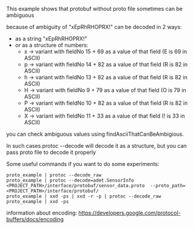 This example shows that protobuf without proto file sometimes can be ambiguous

because of ambiguity of "xEpRhRHOPRX!" can be decoded in 2 ways:
- as a string "xEpRhRHOPRX!"
- or as a structure of numbers:
     - x -> variant with fieldNo 15  + 69 as a value of that field (E is 69 in ASCII)
     - p -> variant with fieldNo 14  + 82 as a value of that field (R is 82 in ASCII)
     - h -> variant with fieldNo 13  + 82 as a value of that field (R is 82 in ASCII)
     - H -> variant with fieldNo 9   + 79 as a value of that field (O is 79 in ASCII)
     - P -> variant with fieldNo 10  + 82 as a value of that field (R is 82 in ASCII)
     - X -> variant with fieldNo 11  + 33 as a value of that field (! is 33 in ASCII)

you can check ambiguous values using findAsciiThatCanBeAmbigious.

In such cases protoc --decode will decode it as a structure, but you can pass proto file to decode it properly

Some useful commands if you want to do some experiments:
```
proto_example | protoc --decode_raw
proto_example | protoc --decode=adet.SensorInfo <PROJECT_PATH>/interface/protobuf/sensor_data.proto  --proto_path=<PROJECT_PATH>/interface/protobuf/
proto_example | xxd -ps | xxd -r -p | protoc --decode_raw
proto_example | xxd -ps
```

information about encoding:
https://developers.google.com/protocol-buffers/docs/encoding
